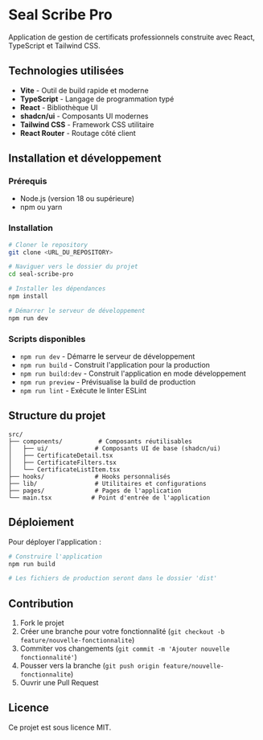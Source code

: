 # Seal Scribe Pro

Application de gestion de certificats professionnels construite avec React, TypeScript et Tailwind CSS.

## Technologies utilisées

- **Vite** - Outil de build rapide et moderne
- **TypeScript** - Langage de programmation typé
- **React** - Bibliothèque UI
- **shadcn/ui** - Composants UI modernes
- **Tailwind CSS** - Framework CSS utilitaire
- **React Router** - Routage côté client

## Installation et développement

### Prérequis

- Node.js (version 18 ou supérieure)
- npm ou yarn

### Installation

```bash
# Cloner le repository
git clone <URL_DU_REPOSITORY>

# Naviguer vers le dossier du projet
cd seal-scribe-pro

# Installer les dépendances
npm install

# Démarrer le serveur de développement
npm run dev
```

### Scripts disponibles

- `npm run dev` - Démarre le serveur de développement
- `npm run build` - Construit l'application pour la production
- `npm run build:dev` - Construit l'application en mode développement
- `npm run preview` - Prévisualise la build de production
- `npm run lint` - Exécute le linter ESLint

## Structure du projet

```
src/
├── components/          # Composants réutilisables
│   ├── ui/             # Composants UI de base (shadcn/ui)
│   ├── CertificateDetail.tsx
│   ├── CertificateFilters.tsx
│   └── CertificateListItem.tsx
├── hooks/              # Hooks personnalisés
├── lib/                # Utilitaires et configurations
├── pages/              # Pages de l'application
└── main.tsx           # Point d'entrée de l'application
```

## Déploiement

Pour déployer l'application :

```bash
# Construire l'application
npm run build

# Les fichiers de production seront dans le dossier 'dist'
```

## Contribution

1. Fork le projet
2. Créer une branche pour votre fonctionnalité (`git checkout -b feature/nouvelle-fonctionnalite`)
3. Commiter vos changements (`git commit -m 'Ajouter nouvelle fonctionnalité'`)
4. Pousser vers la branche (`git push origin feature/nouvelle-fonctionnalite`)
5. Ouvrir une Pull Request

## Licence

Ce projet est sous licence MIT.